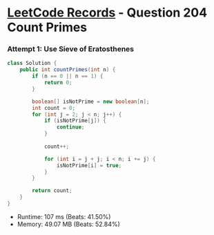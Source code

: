 # [LeetCode Records](../README.md) - Question 204 Count Primes

### Attempt 1: Use Sieve of Eratosthenes
```java
class Solution {
    public int countPrimes(int n) {
        if (n == 0 || n == 1) {
            return 0;
        }

        boolean[] isNotPrime = new boolean[n];
        int count = 0;
        for (int j = 2; j < n; j++) {
            if (isNotPrime[j]) {
                continue;
            }
            
            count++;

            for (int i = j + j; i < n; i += j) {
                isNotPrime[i] = true;
            }
        }

        return count;
    }
}
```
- Runtime: 107 ms (Beats: 41.50%)
- Memory: 49.07 MB (Beats: 52.84%)

<br>
